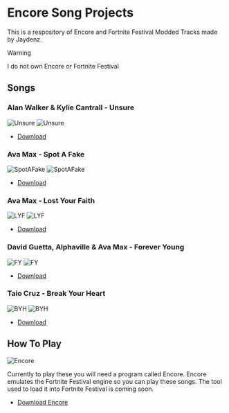 # Encore Song Projects
This is a respository of Encore and Fortnite Festival Modded Tracks made by Jaydenz.

> [!WARNING]
> I do not own Encore or Fortnite Festival<br>

## Songs
### Alan Walker & Kylie Cantrall - Unsure
![Unsure](Images/Unsure.png) ![Unsure](Images/UnsureDifficulty.png)

- [Download](https://github.com/JaydenzKoci/song-projects/raw/refs/heads/main/Songs/Alan%20Walker%20-%20Unsure.zip)
### Ava Max - Spot A Fake
![SpotAFake](Images/SpotAFake.png) ![SpotAFake](Images/SpotAFakeDifficulty.png)

- [Download](https://github.com/JaydenzKoci/song-projects/raw/refs/heads/main/Songs/Ava%20Max%20-%20Spot%20a%20Fake.zip)
### Ava Max - Lost Your Faith
![LYF](Images/LostYourFaith.png) ![LYF](Images/LostYourFaithDifficulty.png)

- [Download](https://github.com/JaydenzKoci/song-projects/raw/refs/heads/main/Songs/Ava%20Max%20-%20Lost%20Your%20Faith.zip)
### David Guetta, Alphaville & Ava Max - Forever Young
![FY](Images/ForeverYoung.png) ![FY](Images/ForeverYoungDifficulty.png)

- [Download](https://github.com/JaydenzKoci/song-projects/raw/refs/heads/main/Songs/David%20Guetta%20-%20Forever%20Young.zip)
### Taio Cruz - Break Your Heart
![BYH](Images/BreakYourHeart.png) ![BYH](Images/BreakYourHeartDifficulty.png)

- [Download](https://github.com/JaydenzKoci/song-projects/raw/refs/heads/main/Songs/Taio%20Cruz%20-%20Break%20Your%20Heart.zip)
## How To Play
  ![Encore](Images/Encore.png)
  
  Currently to play these you will need a program called Encore. Encore emulates the Fortnite Festival engine so you can play these songs. The tool used to load it into Fortnite Festival is coming soon.
- [Download Encore](https://github.com/Encore-Developers/Encore/releases/tag/v0.1.3)
